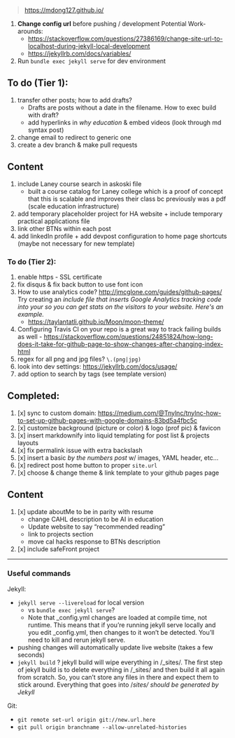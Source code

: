 > https://mdong127.github.io/

1. **Change config url** before pushing / development
	Potential Work-arounds: 
	- https://stackoverflow.com/questions/27386169/change-site-url-to-localhost-during-jekyll-local-development
	- https://jekyllrb.com/docs/variables/
1. Run `bundle exec jekyll serve` for dev environment

## To do (Tier 1): 
1. transfer other posts; how to add drafts? 
	- Drafts are posts without a date in the filename.  How to exec build with draft? 
	- add hyperlinks in *why education* & embed videos (look through md syntax post)
1. change email to redirect to generic one
1. create a dev branch & make pull requests

## Content
1. include Laney course search in askoski file 
	- built a course catalog for Laney college which is a proof of concept that this is scalable and improves their class bc previously was a pdf (scale education infrastructure)
1. add temporary placeholder project for HA website + include temporary practical applications file
1. link other BTNs within each post
1. add linkedIn profile + add devpost configuration to home page shortcuts (maybe not necessary for new template)

### To do (Tier 2): 
1. enable https - SSL certificate
1. fix disqus & fix back button to use font icon
1. How to use analytics code? http://jmcglone.com/guides/github-pages/ Try creating an _include file that inserts Google Analytics tracking code into your <head> so you can get stats on the visitors to your website. Here's an example._
	- https://taylantatli.github.io/Moon/moon-theme/
1. Configuring Travis CI on your repo is a great way to track failing builds as well - https://stackoverflow.com/questions/24851824/how-long-does-it-take-for-github-page-to-show-changes-after-changing-index-html
1. regex for all png and jpg files?  `\.(png|jpg)`
1. look into dev settings: https://jekyllrb.com/docs/usage/ 
1. add option to search by tags (see template version)

## Completed: 
1. [x] sync to custom domain: https://medium.com/@Tnylnc/tnylnc-how-to-set-up-github-pages-with-google-domains-83bd5a4fbc5c
1. [x] customize background (picture or color) & logo (prof pic) & favicon
1. [x] insert markdownify into liquid templating for post list & projects layouts
1. [x] fix permalink issue with extra backslash 
1. [x] insert a basic _by the numbers post_ w/ images, YAML header, etc... 
1. [x] redirect post home button to proper `site.url`
1. [x] choose & change theme & link template to your github pages page 

## Content
1. [x] update aboutMe to be in parity with resume
	- change CAHL description to be AI in education
	- Update website to say “recommended reading”
	- link to projects section
	- move cal hacks response to BTNs description 
1. [x] include safeFront project


--- 

### Useful commands 

Jekyll:
- `jekyll serve --livereload` for local version 
	- vs `bundle exec jekyll serve`? 
	- Note that _config.yml changes are loaded at compile time, not runtime. This means that if you’re running jekyll serve locally and you edit _config.yml, then changes to it won’t be detected. You’ll need to kill and rerun jekyll serve.
- pushing changes will automatically update live website (takes a few seconds)
- `jekyll build` ? 
	jekyll build will wipe everything in /_sites/. The first step of jekyll build is to delete everything in /_sites/ and then build it all again from scratch. So, you can’t store any files in there and expect them to stick around. Everything that goes into /_sites/ should be generated by Jekyll_

Git:

- `git remote set-url origin git://new.url.here`
- `git pull origin branchname --allow-unrelated-histories`


